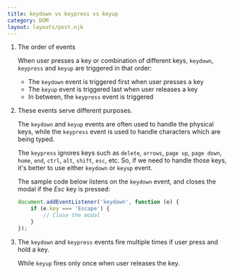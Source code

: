 ```yaml
---
title: keydown vs keypress vs keyup
category: DOM
layout: layouts/post.njk
---
```


1. The order of events

    When user presses a key or combination of different keys, `keydown`, `keypress` and `keyup` are triggered in that order:

    - The `keydown` event is triggered first when user presses a key
    - The `keyup` event is triggered last when user releases a key
    - In between, the `keypress` event is triggered

2. These events serve different purposes.

    The `keydown` and `keyup` events are often used to handle the physical keys, while the `keypress` event is used to handle characters which are being typed.

    The `keypress` ignores keys such as `delete`, `arrows`, `page up`, `page down`, `home`, `end`, `ctrl`, `alt`, `shift`, `esc`, etc.
    So, if we need to handle those keys, it's better to use either `keydown` or `keyup` event.

    The sample code below listens on the `keydown` event, and closes the modal if the _Esc_ key is pressed:

    ```js
    document.addEventListener('keydown', function (e) {
        if (e.key === 'Escape') {
            // Close the modal
        }
    });
    ```

3. The `keydown` and `keypress` events fire multiple times if user press and hold a key.

    While `keyup` fires only once when user releases the key.
